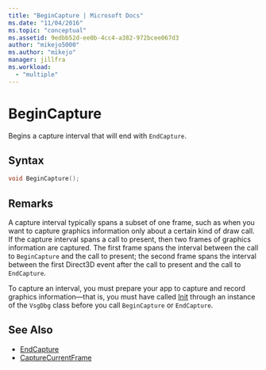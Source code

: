 ```yaml
---
title: "BeginCapture | Microsoft Docs"
ms.date: "11/04/2016"
ms.topic: "conceptual"
ms.assetid: 9edbb52d-ee0b-4cc4-a382-972bcee067d3
author: "mikejo5000"
ms.author: "mikejo"
manager: jillfra
ms.workload:
  - "multiple"
---
```

# BeginCapture
Begins a capture interval that will end with `EndCapture`.

## Syntax

```C++
void BeginCapture();
```

## Remarks
 A capture interval typically spans a subset of one frame, such as when you want to capture graphics information only about a certain kind of draw call. If the capture interval spans a call to present, then two frames of graphics information are captured. The first frame spans the interval between the call to `BeginCapture` and the call to present; the second frame spans the interval between the first Direct3D event after the call to present and the call to `EndCapture`.

 To capture an interval, you must prepare your app to capture and record graphics information—that is, you must have called [Init](init.md) through an instance of the `VsgDbg` class before you call `BeginCapture` or `EndCapture`.

## See Also
- [EndCapture](endcapture.md)
- [CaptureCurrentFrame](capturecurrentframe.md)